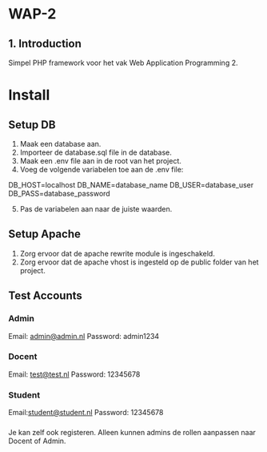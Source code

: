 # WAP-2

## 1. Introduction
Simpel PHP framework voor het vak Web Application Programming 2.

# Install
## Setup DB
1. Maak een database aan.
2. Importeer de database.sql file in de database.
3. Maak een .env file aan in de root van het project.
4. Voeg de volgende variabelen toe aan de .env file:

DB_HOST=localhost
DB_NAME=database_name
DB_USER=database_user
DB_PASS=database_password

5. Pas de variabelen aan naar de juiste waarden.

## Setup Apache
1. Zorg ervoor dat de apache rewrite module is ingeschakeld.
2. Zorg ervoor dat de apache vhost is ingesteld op de public folder van het project.

## Test Accounts 
### Admin
Email: admin@admin.nl
Password: admin1234

### Docent
Email: test@test.nl
Password: 12345678

### Student
Email:student@student.nl
Password: 12345678

### 
Je kan zelf ook registeren. Alleen kunnen admins de rollen aanpassen naar Docent of Admin.